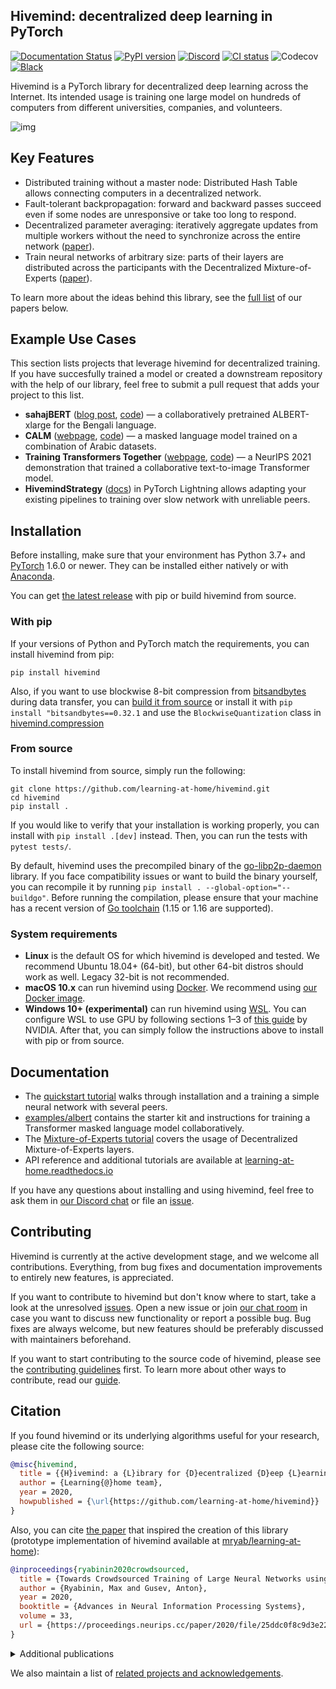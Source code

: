## Hivemind: decentralized deep learning in PyTorch

[![Documentation Status](https://readthedocs.org/projects/learning-at-home/badge/?version=latest)](https://learning-at-home.readthedocs.io/en/latest/?badge=latest)
[![PyPI version](https://img.shields.io/pypi/v/hivemind.svg?color=blue)](https://pypi.org/project/hivemind/)
[![Discord](https://img.shields.io/static/v1?style=default&label=Discord&logo=discord&message=join)](https://discord.gg/uGugx9zYvN)
[![CI status](https://github.com/learning-at-home/hivemind/actions/workflows/run-tests.yml/badge.svg?branch=master)](https://github.com/learning-at-home/hivemind/actions)
![Codecov](https://img.shields.io/codecov/c/github/learning-at-home/hivemind)
[![Black](https://img.shields.io/badge/code%20style-black-000000.svg)](https://github.com/psf/black)

Hivemind is a PyTorch library for decentralized deep learning across the Internet. Its intended usage is training one
large model on hundreds of computers from different universities, companies, and volunteers.

![img](https://i.imgur.com/GPxolxb.gif)

## Key Features

* Distributed training without a master node: Distributed Hash Table allows connecting computers in a decentralized
  network.
* Fault-tolerant backpropagation: forward and backward passes succeed even if some nodes are unresponsive or take too
  long to respond.
* Decentralized parameter averaging: iteratively aggregate updates from multiple workers without the need to
  synchronize across the entire network ([paper](https://arxiv.org/abs/2103.03239)).
* Train neural networks of arbitrary size: parts of their layers are distributed across the participants with the
  Decentralized Mixture-of-Experts ([paper](https://arxiv.org/abs/2002.04013)).

To learn more about the ideas behind this library,
see the [full list](https://github.com/learning-at-home/hivemind/tree/refer-to-discord-in-docs#citation) of our papers below.

## Example Use Cases

This section lists projects that leverage hivemind for decentralized training. 
If you have succesfully trained a model or created a downstream repository with the help of our library, 
feel free to submit a pull request that adds your project to this list.

* **sahajBERT** ([blog post](https://huggingface.co/blog/collaborative-training), [code](https://github.com/tanmoyio/sahajbert)) — a collaboratively pretrained ALBERT-xlarge for the Bengali language.
* **CALM** ([webpage](https://huggingface.co/CALM), [code](https://github.com/NCAI-Research/CALM)) — a masked language model trained on a combination of Arabic datasets.
* **Training Transformers Together** ([webpage](https://training-transformers-together.github.io/), [code](https://github.com/learning-at-home/dalle-hivemind)) — a NeurIPS 2021 demonstration that trained a collaborative text-to-image Transformer model.
* **HivemindStrategy** ([docs](https://pytorch-lightning.readthedocs.io/en/latest/api/pytorch_lightning.strategies.HivemindStrategy.html)) in PyTorch Lightning allows adapting your existing pipelines to training over slow network with unreliable peers.

## Installation

Before installing, make sure that your environment has Python 3.7+
and [PyTorch](https://pytorch.org/get-started/locally/#start-locally) 1.6.0 or newer. They can be installed either
natively or with [Anaconda](https://www.anaconda.com/products/individual).

You can get [the latest release](https://pypi.org/project/hivemind) with pip or build hivemind from source.

### With pip

If your versions of Python and PyTorch match the requirements, you can install hivemind from pip:

```
pip install hivemind
```

Also, if you want to use blockwise 8-bit compression from [bitsandbytes](https://github.com/TimDettmers/bitsandbytes) 
during data transfer, you can [build it from source](https://github.com/TimDettmers/bitsandbytes#compile-from-source) 
or install it with `pip install "bitsandbytes==0.32.1` and use the `BlockwiseQuantization` class in [hivemind.compression](./hivemind/compression)

### From source

To install hivemind from source, simply run the following:

```
git clone https://github.com/learning-at-home/hivemind.git
cd hivemind
pip install .
```

If you would like to verify that your installation is working properly, you can install with `pip install .[dev]`
instead. Then, you can run the tests with `pytest tests/`.

By default, hivemind uses the precompiled binary of
the [go-libp2p-daemon](https://github.com/learning-at-home/go-libp2p-daemon) library. If you face compatibility issues
or want to build the binary yourself, you can recompile it by running `pip install . --global-option="--buildgo"`.
Before running the compilation, please ensure that your machine has a recent version
of [Go toolchain](https://golang.org/doc/install) (1.15 or 1.16 are supported).

### System requirements

- __Linux__ is the default OS for which hivemind is developed and tested. We recommend Ubuntu 18.04+ (64-bit), but
  other 64-bit distros should work as well. Legacy 32-bit is not recommended.
- __macOS 10.x__ can run hivemind using [Docker](https://docs.docker.com/desktop/mac/install/).
  We recommend using [our Docker image](https://hub.docker.com/r/learningathome/hivemind).
- __Windows 10+ (experimental)__ can run hivemind
  using [WSL](https://docs.microsoft.com/ru-ru/windows/wsl/install-win10). You can configure WSL to use GPU by
  following sections 1–3 of [this guide](https://docs.nvidia.com/cuda/wsl-user-guide/index.html) by NVIDIA. After
  that, you can simply follow the instructions above to install with pip or from source.

## Documentation

* The [quickstart tutorial](https://learning-at-home.readthedocs.io/en/latest/user/quickstart.html) walks through
  installation and a training a simple neural network with several peers.
* [examples/albert](https://github.com/learning-at-home/hivemind/tree/master/examples/albert) contains the starter kit
  and instructions for training a Transformer masked language model collaboratively.
* The [Mixture-of-Experts tutorial](https://learning-at-home.readthedocs.io/en/latest/user/moe.html)
  covers the usage of Decentralized Mixture-of-Experts layers.
* API reference and additional tutorials are available
  at [learning-at-home.readthedocs.io](https://learning-at-home.readthedocs.io)

If you have any questions about installing and using hivemind, feel free to ask them in
[our Discord chat](https://discord.gg/uGugx9zYvN) or file an [issue](https://github.com/learning-at-home/hivemind/issues).

## Contributing

Hivemind is currently at the active development stage, and we welcome all contributions. Everything, from bug fixes and
documentation improvements to entirely new features, is appreciated.

If you want to contribute to hivemind but don't know where to start, take a look at the
unresolved [issues](https://github.com/learning-at-home/hivemind/issues). Open a new issue or
join [our chat room](https://discord.gg/uGugx9zYvN) in case you want to discuss new functionality or report a possible
bug. Bug fixes are always welcome, but new features should be preferably discussed with maintainers beforehand.

If you want to start contributing to the source code of hivemind, please see
the [contributing guidelines](https://github.com/learning-at-home/hivemind/blob/master/CONTRIBUTING.md) first. To learn
more about other ways to contribute, read
our [guide](https://learning-at-home.readthedocs.io/en/latest/user/contributing.html).

## Citation

If you found hivemind or its underlying algorithms useful for your research, please cite the following source:

```bibtex
@misc{hivemind,
  title = {{H}ivemind: a {L}ibrary for {D}ecentralized {D}eep {L}earning},
  author = {Learning{@}home team},
  year = 2020,
  howpublished = {\url{https://github.com/learning-at-home/hivemind}}
}
```

Also, you can cite [the paper](https://arxiv.org/abs/2002.04013) that inspired the creation of this library
(prototype implementation of hivemind available
at [mryab/learning-at-home](https://github.com/mryab/learning-at-home)):

```bibtex
@inproceedings{ryabinin2020crowdsourced,
  title = {Towards Crowdsourced Training of Large Neural Networks using Decentralized Mixture-of-Experts},
  author = {Ryabinin, Max and Gusev, Anton},
  year = 2020,
  booktitle = {Advances in Neural Information Processing Systems},
  volume = 33,
  url = {https://proceedings.neurips.cc/paper/2020/file/25ddc0f8c9d3e22e03d3076f98d83cb2-Paper.pdf}
}
```

<details>
 <summary>Additional publications</summary>

["Moshpit SGD: Communication-Efficient Decentralized Training on Heterogeneous Unreliable Devices"](https://arxiv.org/abs/2103.03239)

```bibtex
@inproceedings{ryabinin2021moshpit,
  title = {Moshpit SGD: Communication-Efficient Decentralized Training on Heterogeneous Unreliable Devices},
  author = {Ryabinin, Max and Gorbunov, Eduard and Plokhotnyuk, Vsevolod and Pekhimenko, Gennady},
  year = 2021,
  booktitle = {Advances in Neural Information Processing Systems},
  volume = 34,
  url = {https://proceedings.neurips.cc/paper/2021/file/97275a23ca44226c9964043c8462be96-Paper.pdf}
}
```

["Distributed Deep Learning in Open Collaborations"](https://arxiv.org/abs/2106.10207)

```bibtex
@inproceedings{diskin2021distributed,
  title = {Distributed Deep Learning In Open Collaborations},
  author = {Michael Diskin and Alexey Bukhtiyarov and Max Ryabinin and Lucile Saulnier and Quentin Lhoest and Anton Sinitsin and Dmitry Popov and Dmitriy Pyrkin and Maxim Kashirin and Alexander Borzunov and Albert Villanova del Moral and Denis Mazur and Ilia Kobelev and Yacine Jernite and Thomas Wolf and Gennady Pekhimenko},
  year = 2021,
  booktitle = {Advances in Neural Information Processing Systems},
  url = {https://openreview.net/forum?id=FYHktcK-7v}
}
```

["Secure Distributed Training at Scale"](https://arxiv.org/abs/2106.11257)

```bibtex
@inproceedings{gorbunov2022secure,
  title = {Secure Distributed Training at Scale},
  author = {Gorbunov, Eduard and Borzunov, Alexander and Diskin, Michael and Ryabinin, Max},
  year = 2022,
  month = {17--23 Jul},
  booktitle = {Proceedings of the 39th International Conference on Machine Learning},
  series = {Proceedings of Machine Learning Research},
  volume = 162,
  url = {https://proceedings.mlr.press/v162/gorbunov22a.html}
}
```

["Training Transformers Together"](https://arxiv.org/abs/2207.03481)

```bibtex
@misc{borzunov2022training,
  title = {Training Transformers Together},
  author = {Alexander Borzunov and Max Ryabinin and Tim Dettmers and Quentin Lhoest and Lucile Saulnier and Michael Diskin and Yacine Jernite and Thomas Wolf},
  year = 2022,
  eprint = {2207.03481},
  archiveprefix = {arXiv},
  primaryclass = {cs.LG}
}
```

</details>

We also maintain a list
of [related projects and acknowledgements](https://learning-at-home.readthedocs.io/en/latest/user/acknowledgements.html).
